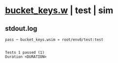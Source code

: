 # [bucket_keys.w](../../../../../examples/tests/valid/bucket_keys.w) | test | sim

## stdout.log
```log
pass ─ bucket_keys.wsim » root/env0/test:test
 
 
Tests 1 passed (1)
Duration <DURATION>
```

